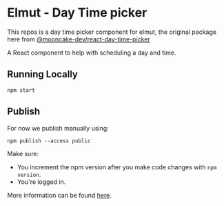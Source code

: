 # Elmut - Day Time picker

This repos is a day time picker component for elmut, the original package here from [@mooncake-dev/react-day-time-picker](https://www.npmjs.com/package/@mooncake-dev/react-day-time-picker)

A React component to help with scheduling a day and time.


## Running Locally

```
npm start
```

## Publish

For now we publish manually using:

```
npm publish --access public
```

Make sure:

- You increment the npm version after you make code changes with `npm version`.
- You're logged in.

More information can be found [here](https://docs.npmjs.com/creating-and-publishing-an-org-scoped-package).
